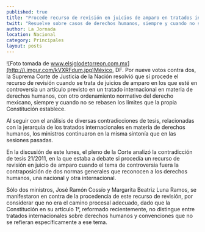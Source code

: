 ```yaml
---
published: true
title: "Procede recurso de revisión en juicios de amparo en tratados internacionales: Corte"
twitt: "Resuelve sobre casos de derechos humanos, siempre y cuando no se rebasen los límites que la propia Constitución establece."
author: La Jornada
location: Nacional
category: Principales
layout: posts
---
```


![Foto tomada de www.elsiglodetorreon.com.mx](http://i.imgur.com/kVXRFdum.jpg)México, DF. Por nueve votos contra dos, la Suprema Corte de Justicia de la Nación resolvió que sí procede el recurso de revisión cuando se trata de juicios de amparo en los que esté en controversia un artículo previsto en un tratado internacional en materia de derechos humanos, con otro ordenamiento normativo del derecho mexicano, siempre y cuando no se rebasen los límites que la propia Constitución establece.

Al seguir con el análisis de diversas contradicciones de tesis, relacionadas con la jerarquía de los tratados internacionales en materia de derechos humanos, los ministros continuaron en la misma sintonía que en las sesiones pasadas.

En la discusión de este lunes, el pleno de la Corte analizó la contradicción de tesis 21/2011, en la que estaba a debate si procedía un recurso de revisión en juicio de amparo cuando el tema de controversia fuera la contraposición de dos normas generales que reconocen a los derechos humanos, una nacional y otra internacional.

Sólo dos ministros, José Ramón Cossío y Margarita Beatriz Luna Ramos, se manifestaron en contra de la procedencia de este recurso de revisión, por considerar que no era el camino procesal adecuado, dado que la Constitución en su artículo 1°, reformado recientemente, no distingue entre tratados internacionales sobre derechos humanos y convenciones que no se refieran específicamente a ese tema.
